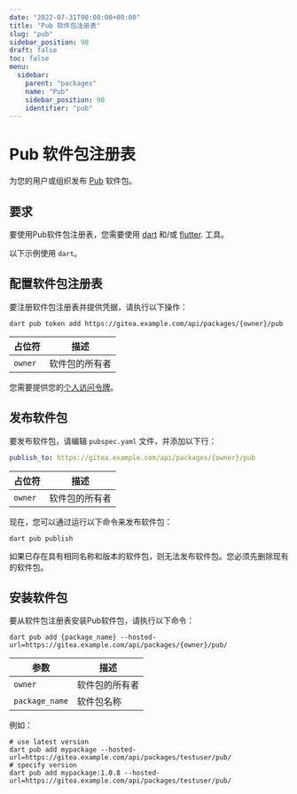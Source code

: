 ```yaml
---
date: "2022-07-31T00:00:00+00:00"
title: "Pub 软件包注册表"
slug: "pub"
sidebar_position: 90
draft: false
toc: false
menu:
  sidebar:
    parent: "packages"
    name: "Pub"
    sidebar_position: 90
    identifier: "pub"
---
```


# Pub 软件包注册表

为您的用户或组织发布 [Pub](https://dart.dev/guides/packages) 软件包。

## 要求

要使用Pub软件包注册表，您需要使用 [dart](https://dart.dev/tools/dart-tool) 和/或 [flutter](https://docs.flutter.dev/reference/flutter-cli). 工具。

以下示例使用 `dart`。

## 配置软件包注册表

要注册软件包注册表并提供凭据，请执行以下操作：

```shell
dart pub token add https://gitea.example.com/api/packages/{owner}/pub
```

| 占位符  | 描述           |
| ------- | -------------- |
| `owner` | 软件包的所有者 |

您需要提供您的[个人访问令牌](development/api-usage.md#通过-api-认证)。

## 发布软件包

要发布软件包，请编辑 `pubspec.yaml` 文件，并添加以下行：

```yaml
publish_to: https://gitea.example.com/api/packages/{owner}/pub
```

| 占位符  | 描述           |
| ------- | -------------- |
| `owner` | 软件包的所有者 |

现在，您可以通过运行以下命令来发布软件包：

```shell
dart pub publish
```

如果已存在具有相同名称和版本的软件包，则无法发布软件包。您必须先删除现有的软件包。

## 安装软件包

要从软件包注册表安装Pub软件包，请执行以下命令：

```shell
dart pub add {package_name} --hosted-url=https://gitea.example.com/api/packages/{owner}/pub/
```

| 参数           | 描述           |
| -------------- | -------------- |
| `owner`        | 软件包的所有者 |
| `package_name` | 软件包名称     |

例如：

```shell
# use latest version
dart pub add mypackage --hosted-url=https://gitea.example.com/api/packages/testuser/pub/
# specify version
dart pub add mypackage:1.0.8 --hosted-url=https://gitea.example.com/api/packages/testuser/pub/
```
